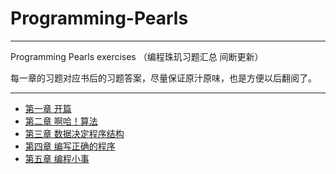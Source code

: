 # Programming-Pearls

---

Programming Pearls exercises （编程珠玑习题汇总 间断更新）

每一章的习题对应书后的习题答案，尽量保证原汁原味，也是方便以后翻阅了。

---

- [第一章 开篇](Chapter-One.md)
- [第二章 啊哈！算法](Chapter-Two.md)
- [第三章 数据决定程序结构](Chapter-Three.md)
- [第四章 编写正确的程序](Chapter-Four.md)
- [第五章 编程小事](Chapter-Five.md)